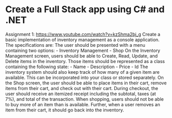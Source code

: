# Create a Full Stack app using C# and .NET
Assignment 1: https://www.youtube.com/watch?v=kzShma2bj_g
    Create a basic implementation of inventory management as a console application. The specifications are:
    The user should be presented with a menu containing two options:
        - Inventory Management
        - Shop
    On the Inventory Management screen, users should be able to Create, Read, Update, and Delete items in the inventory. Those items should be represented as a class containing the following state:
        - Name
        - Description
        - Price
        - Id
    The inventory system should also keep track of how many of a given item are available. This can be incorporated into your class or stored separately.
    On the Shop screen, the user should be able to place items in their cart, remove items from their cart, and check out with their cart.
    During checkout, the user should receive an itemized receipt including the subtotal, taxes (at 7%), and total of the transaction.
    When shopping, users should not be able to buy more of an item than is available. Further, when a user removes an item from their cart, it should go back into the inventory.

